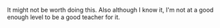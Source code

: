 It might not be worth doing this. Also although I know it, I'm not at a good enough level to be a good teacher for it.
